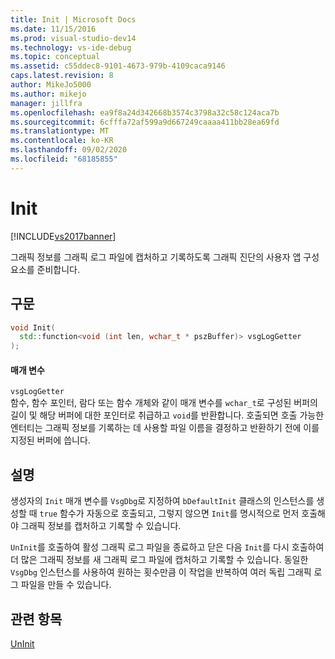 ```yaml
---
title: Init | Microsoft Docs
ms.date: 11/15/2016
ms.prod: visual-studio-dev14
ms.technology: vs-ide-debug
ms.topic: conceptual
ms.assetid: c55ddec8-9101-4673-979b-4109caca9146
caps.latest.revision: 8
author: MikeJo5000
ms.author: mikejo
manager: jillfra
ms.openlocfilehash: ea9f8a24d342668b3574c3798a32c58c124aca7b
ms.sourcegitcommit: 6cfffa72af599a9d667249caaaa411bb28ea69fd
ms.translationtype: MT
ms.contentlocale: ko-KR
ms.lasthandoff: 09/02/2020
ms.locfileid: "68185855"
---
```

# <a name="init"></a>Init
[!INCLUDE[vs2017banner](../includes/vs2017banner.md)]

그래픽 정보를 그래픽 로그 파일에 캡처하고 기록하도록 그래픽 진단의 사용자 앱 구성 요소를 준비합니다.  
  
## <a name="syntax"></a>구문  
  
```cpp  
void Init(  
  std::function<void (int len, wchar_t * pszBuffer)> vsgLogGetter  
);  
```  
  
#### <a name="parameters"></a>매개 변수  
 `vsgLogGetter`  
 함수, 함수 포인터, 람다 또는 함수 개체와 같이 매개 변수를 `wchar_t`로 구성된 버퍼의 길이 및 해당 버퍼에 대한 포인터로 취급하고 `void`를 반환합니다. 호출되면 호출 가능한 엔터티는 그래픽 정보를 기록하는 데 사용할 파일 이름을 결정하고 반환하기 전에 이를 지정된 버퍼에 씁니다.  
  
## <a name="remarks"></a>설명  
 생성자의 `Init` 매개 변수를 `VsgDbg`로 지정하여 `bDefaultInit` 클래스의 인스턴스를 생성할 때 `true` 함수가 자동으로 호출되고, 그렇지 않으면 `Init`를 명시적으로 먼저 호출해야 그래픽 정보를 캡처하고 기록할 수 있습니다.  
  
 `UnInit`를 호출하여 활성 그래픽 로그 파일을 종료하고 닫은 다음 `Init`를 다시 호출하여 더 많은 그래픽 정보를 새 그래픽 로그 파일에 캡처하고 기록할 수 있습니다. 동일한 `VsgDbg` 인스턴스를 사용하여 원하는 횟수만큼 이 작업을 반복하여 여러 독립 그래픽 로그 파일을 만들 수 있습니다.  
  
## <a name="see-also"></a>관련 항목  
 [UnInit](../debugger/init.md)
